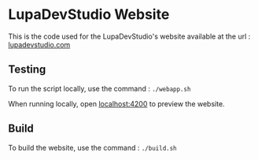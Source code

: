 # LupaDevStudio Website

This is the code used for the LupaDevStudio's website available at the url : [lupadevstudio.com](lupadevstudio.com)

## Testing

To run the script locally, use the command : `./webapp.sh`

When running locally, open [localhost:4200](localhost:4200) to preview the website.

## Build

To build the website, use the command : `./build.sh`